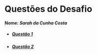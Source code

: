 # Questões do Desafio
#### Nome: _Sarah da Cunha Costa_
* ##### [**Questão 1**](https://replit.com/join/lpkqyaskql-sarahcosta2)
* ##### [**Questão 2**]() 

